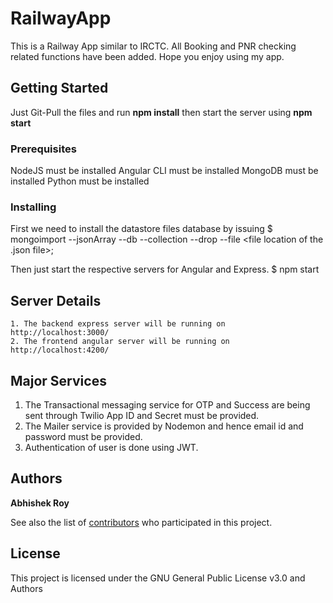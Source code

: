 # RailwayApp

  This is a Railway App similar to IRCTC. All Booking and PNR checking related functions have been added. Hope you enjoy using my app.

## Getting Started

  Just Git-Pull the files and run **npm install** then start the server using **npm start**

### Prerequisites

  NodeJS must be installed
  Angular CLI must be installed
  MongoDB must be installed
  Python must be installed

### Installing

  First we need to install the datastore files database by issuing
  $ mongoimport --jsonArray --db <dbName> --collection <collectionName> --drop --file <file location of the .json file>;
  
  Then just start the respective servers for Angular and Express.
  $ npm start

## Server Details

	1. The backend express server will be running on http://localhost:3000/
	2. The frontend angular server will be running on http://localhost:4200/

## Major Services
  
  1. The Transactional messaging service for OTP and Success are being sent through Twilio
      App ID and Secret must be provided.
  2. The Mailer service is provided by Nodemon and hence email id and password must be provided.
  3. Authentication of user is done using JWT.

## Authors

 **Abhishek Roy**

See also the list of [contributors](https://github.com/AbhiRoy96/RailwayApp/contributors) who participated in this project.

## License

This project is licensed under the GNU General Public License v3.0 and Authors


